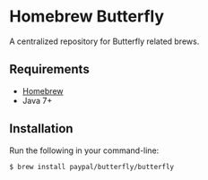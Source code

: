 # Homebrew Butterfly

A centralized repository for Butterfly related brews.

## Requirements

* [Homebrew](https://github.com/Homebrew/brew)
* Java 7+

## Installation

Run the following in your command-line:

```sh
$ brew install paypal/butterfly/butterfly
```
